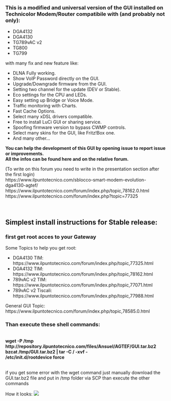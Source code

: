 <h3><strong>This is a modified and universal version of the GUI installed on Technicolor Modem/Router compatibile with (and probably not only):</strong></h3>
  <ul>
  <li>DGA4132</li>
  <li>DGA4130</li>
  <li>TG789vAC v2</li>
  <li>TG800</li>
  <li>TG799</li>
  </ul>
with many fix and new feature like:
<ul>
<li>DLNA Fully working.</li>
<li>Show VoIP Password directly on the GUI.</li>
<li>Upgrade/Downgrade firmware from the GUI.</li>
<li>Setting two channel for the update (DEV or Stable).</li>
<li>Eco settings for the CPU and LEDs.</li>
<li>Easy setting up Bridge or Voice Mode.</li>
<li>Traffic monitoring with Charts.</li>
<li>Fast Cache Options.</li>
<li>Select many xDSL drivers compatible.</li>
<li>Free to install LuCi GUI or sharing service.</li>
<li>Spoofing firmware version to bypass CWMP controls.</li>
<li>Select many skins for the GUI, like Fritz!Box one.</li>
<li>And many other...</li>
</ul>
<p><strong>You can help the development of this GUI by opening issue to report issue or improvements.</strong><br /><strong>All the infos can be found here and on the relative forum.</strong></p>
<p>(To write on this forum you need to write in the presentation section after the first login)<br />https://www.ilpuntotecnico.com/sblocco-smart-modem-evolution-dga4130-agtef/<br />https://www.ilpuntotecnico.com/forum/index.php/topic,78162.0.html<br />
  https://www.ilpuntotecnico.com/forum/index.php?topic=77325</p>
<p>&nbsp;</p>

<h2><strong>Simplest install instructions for Stable release:</strong></h2>

<h3><strong>first get root acces to your Gateway</strong></h3>
Some Topics to help you get root:
<ul>
<li>DGA4130 TIM: https://www.ilpuntotecnico.com/forum/index.php/topic,77325.html</li>
<li>DGA4132 TIM: https://www.ilpuntotecnico.com/forum/index.php/topic,78162.html</li>
<li>789vAC v2 TIM: https://www.ilpuntotecnico.com/forum/index.php/topic,77071.html</li>
<li>789vAC v2 Tiscali: https://www.ilpuntotecnico.com/forum/index.php/topic,77988.html</li>
</ul>
General GUI Topic: https://www.ilpuntotecnico.com/forum/index.php/topic,78585.0.html

<h3>Than execute these shell commands:</h3><br />
<strong>wget -P /tmp http://repository.ilpuntotecnico.com/files/Ansuel/AGTEF/GUI.tar.bz2<br />
bzcat /tmp/GUI.tar.bz2 | tar -C / -xvf -<br />
/etc/init.d/rootdevice force<br /><br /></strong>

if you get some error with the wget command just manually download the GUI.tar.bz2 file and put in /tmp folder via SCP than execute the other  commands

How it looks:
<img src="https://i.imgur.com/ZcSANgW.png">
